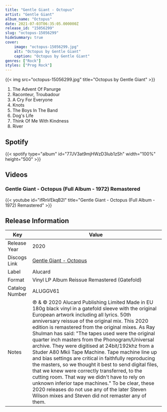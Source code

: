 ```yaml
---
title: "Gentle Giant - Octopus"
artist: "Gentle Giant"
album_name: "Octopus"
date: 2021-07-03T06:35:05.000000Z
release_id: "15056299"
slug: "octopus-15056299"
hideSummary: true
cover:
    image: "octopus-15056299.jpg"
    alt: "Octopus by Gentle Giant"
    caption: "Octopus by Gentle Giant"
genres: ["Rock"]
styles: ["Prog Rock"]
---
```


{{< img src="octopus-15056299.jpg" title="Octopus by Gentle Giant" >}}

<!-- section break -->

1. The Advent Of Panurge
2. Raconteur, Troubadour
3. A Cry For Everyone
4. Knots
5. The Boys In The Band
6. Dog's Life
7. Think Of Me With Kindness
8. River

<!-- section break -->


## Spotify
{{< spotify type="album" id="77JV3at9mjHWzD3Iub1zSh" width="100%" height="500" >}}



## Videos
### Gentle Giant - Octopus (Full Album - 1972) Remastered
{{< youtube id="ifRnVEkqB2I" title="Gentle Giant - Octopus (Full Album - 1972) Remastered" >}}<br>



## Release Information
|  Key           | Value                                                |
| ---------------| ---------------------------------------------------- |
| Release Year   | 2020                                   |
| Discogs Link   | [Gentle Giant - Octopus](https://www.discogs.com/release/15056299-Gentle-Giant-Octopus) |
| Label          | Alucard |
| Format         | Vinyl LP Album Reissue Remastered (Gatefold) |
| Catalog Number | ALUGGV61 |
| Notes | ℗ & © 2020 Alucard Publishing Limited Made in EU  180g black vinyl in a gatefold sleeve with the original European artwork including all lyrics. 50th anniversary reissue of the original mix. This 2020 edition is remastered from the original mixes. As Ray Shulman has said: "The tapes used were the original quarter inch masters from the Phonogram/Universal archive. They were digitised at 24bit/192khz from a Studer A80 Mkii Tape Machine. Tape machine line up and bias settings are critical in faithfully reproducing the masters, so we thought it best to send digital files, that we knew were correctly transferred, to the cutting room. That way we didn't have to rely on unknown inferior tape machines."   To be clear, these 2020 releases do not use any of the later Steven Wilson mixes and Steven did not remaster any of them. |
